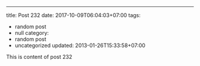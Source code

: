 ---
title: Post 232
date: 2017-10-09T06:04:03+07:00
tags:
  - random post
  - null
category:
  - random post
  - uncategorized
updated: 2013-01-26T15:33:58+07:00

This is content of post 232